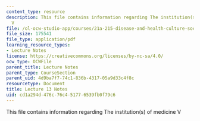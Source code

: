 ```yaml
---
content_type: resource
description: This file contains information regarding The institution(s) of medicine
  V
file: /ol-ocw-studio-app/courses/21a-215-disease-and-health-culture-society-and-ethics-spring-2012/cd1a294d476c76c451776539fb0f79c6_MIT21A_215S12_lecture_13.pdf
file_size: 175541
file_type: application/pdf
learning_resource_types:
- Lecture Notes
license: https://creativecommons.org/licenses/by-nc-sa/4.0/
ocw_type: OCWFile
parent_title: Lecture Notes
parent_type: CourseSection
parent_uid: 4d9ba7f7-74c1-836b-4317-05a9d33c4f8c
resourcetype: Document
title: Lecture 13 Notes
uid: cd1a294d-476c-76c4-5177-6539fb0f79c6
---
```

This file contains information regarding The institution(s) of medicine V